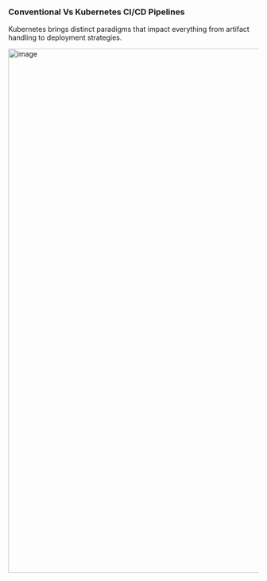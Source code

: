 ### Conventional Vs Kubernetes CI/CD Pipelines 

Kubernetes brings distinct paradigms that impact everything from artifact handling to deployment strategies.

<img width="816" height="1054" alt="image" src="https://github.com/user-attachments/assets/7fcdc4c8-3cbb-45e8-879e-4e0119a71cb0" />


